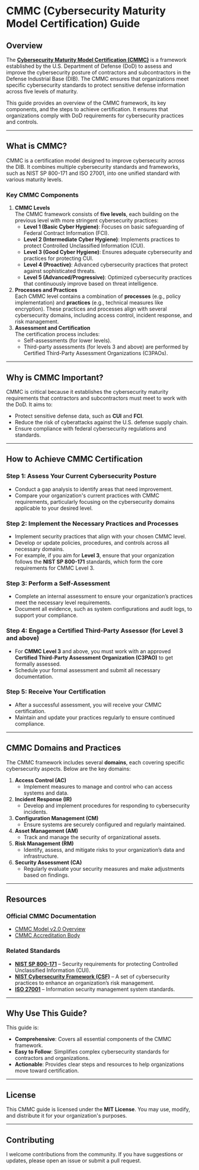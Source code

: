 # **CMMC (Cybersecurity Maturity Model Certification) Guide**

## Overview

The **[Cybersecurity Maturity Model Certification (CMMC)](https://dodcio.defense.gov/Portals/0/Documents/CMMC/ModelOverview_V2.0_FINAL2_20211202_508.pdf)** is a framework established by the U.S. Department of Defense (DoD) to assess and improve the cybersecurity posture of contractors and subcontractors in the Defense Industrial Base (DIB). The CMMC ensures that organizations meet specific cybersecurity standards to protect sensitive defense information across five levels of maturity.

This guide provides an overview of the CMMC framework, its key components, and the steps to achieve certification. It ensures that organizations comply with DoD requirements for cybersecurity practices and controls.

---

## What is CMMC?

CMMC is a certification model designed to improve cybersecurity across the DIB. It combines multiple cybersecurity standards and frameworks, such as NIST SP 800-171 and ISO 27001, into one unified standard with various maturity levels.

### Key CMMC Components

1. **CMMC Levels**  
   The CMMC framework consists of **five levels**, each building on the previous level with more stringent cybersecurity practices:  
   * **Level 1 (Basic Cyber Hygiene)**: Focuses on basic safeguarding of Federal Contract Information (FCI).  
   * **Level 2 (Intermediate Cyber Hygiene)**: Implements practices to protect Controlled Unclassified Information (CUI).  
   * **Level 3 (Good Cyber Hygiene)**: Ensures adequate cybersecurity and practices for protecting CUI.  
   * **Level 4 (Proactive)**: Advanced cybersecurity practices that protect against sophisticated threats.  
   * **Level 5 (Advanced/Progressive)**: Optimized cybersecurity practices that continuously improve based on threat intelligence.  
2. **Processes and Practices**  
   Each CMMC level contains a combination of **processes** (e.g., policy implementation) and **practices** (e.g., technical measures like encryption). These practices and processes align with several cybersecurity domains, including access control, incident response, and risk management.  
3. **Assessment and Certification**  
   The certification process includes:  
   * Self-assessments (for lower levels).  
   * Third-party assessments (for levels 3 and above) are performed by Certified Third-Party Assessment Organizations (C3PAOs).

---

## Why is CMMC Important?

CMMC is critical because it establishes the cybersecurity maturity requirements that contractors and subcontractors must meet to work with the DoD. It aims to:

* Protect sensitive defense data, such as **CUI** and **FCI**.  
* Reduce the risk of cyberattacks against the U.S. defense supply chain.  
* Ensure compliance with federal cybersecurity regulations and standards.

---

## How to Achieve CMMC Certification

### Step 1: Assess Your Current Cybersecurity Posture

* Conduct a gap analysis to identify areas that need improvement.  
* Compare your organization's current practices with CMMC requirements, particularly focusing on the cybersecurity domains applicable to your desired level.

### Step 2: Implement the Necessary Practices and Processes

* Implement security practices that align with your chosen CMMC level.  
* Develop or update policies, procedures, and controls across all necessary domains.  
* For example, if you aim for **Level 3**, ensure that your organization follows the **NIST SP 800-171** standards, which form the core requirements for CMMC Level 3\.

### Step 3: Perform a Self-Assessment

* Complete an internal assessment to ensure your organization’s practices meet the necessary level requirements.  
* Document all evidence, such as system configurations and audit logs, to support your compliance.

### Step 4: Engage a Certified Third-Party Assessor (for Level 3 and above)

* For **CMMC Level 3** and above, you must work with an approved **Certified Third-Party Assessment Organization (C3PAO)** to get formally assessed.  
* Schedule your formal assessment and submit all necessary documentation.

### Step 5: Receive Your Certification

* After a successful assessment, you will receive your CMMC certification.  
* Maintain and update your practices regularly to ensure continued compliance.

---

## CMMC Domains and Practices

The CMMC framework includes several **domains**, each covering specific cybersecurity aspects. Below are the key domains:

1. **Access Control (AC)**  
   * Implement measures to manage and control who can access systems and data.  
2. **Incident Response (IR)**  
   * Develop and implement procedures for responding to cybersecurity incidents.  
3. **Configuration Management (CM)**  
   * Ensure systems are securely configured and regularly maintained.  
4. **Asset Management (AM)**  
   * Track and manage the security of organizational assets.  
5. **Risk Management (RM)**  
   * Identify, assess, and mitigate risks to your organization’s data and infrastructure.  
6. **Security Assessment (CA)**  
   * Regularly evaluate your security measures and make adjustments based on findings.

---

## Resources

### Official CMMC Documentation

* [CMMC Model v2.0 Overview](https://dodcio.defense.gov/Portals/0/Documents/CMMC/ModelOverview_V2.0_FINAL2_20211202_508.pdf)  
* [CMMC Accreditation Body](https://www.cmmcab.org/)

### Related Standards

* **[NIST SP 800-171](https://csrc.nist.gov/pubs/sp/800/171/r3/final)** – Security requirements for protecting Controlled Unclassified Information (CUI).  
* **[NIST Cybersecurity Framework (CSF)](https://www.nist.gov/cyberframework)** – A set of cybersecurity practices to enhance an organization’s risk management.  
* **[ISO 27001](https://www.iso.org/standard/27001)** – Information security management system standards.

---

## Why Use This Guide?

This guide is:

* **Comprehensive**: Covers all essential components of the CMMC framework.  
* **Easy to Follow**: Simplifies complex cybersecurity standards for contractors and organizations.  
* **Actionable**: Provides clear steps and resources to help organizations move toward certification.

---

## License

This CMMC guide is licensed under the **MIT License**. You may use, modify, and distribute it for your organization's purposes.

---

## Contributing

I welcome contributions from the community. If you have suggestions or updates, please open an issue or submit a pull request.
